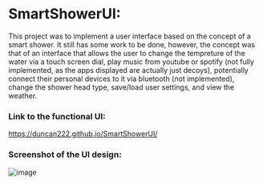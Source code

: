 # SmartShowerUI: 
This project was to implement a user interface based on the concept of a smart shower. It still has some work to be done, however, the concept was that of an interface that allows the user to change the tempreture of the water via a touch screen dial, play music from youtube or spotify (not fully implemented, as the apps displayed are actually just decoys), potentially connect their personal devices to it via bluetooth (not implemented), change the shower head type, save/load user settings, and view the weather.

### Link to the functional UI: 

https://duncan222.github.io/SmartShowerUI/

### Screenshot of the UI design: 

![image](https://github.com/duncan222/SmartShowerUI/assets/75388877/1510dda7-a7b5-4641-b6b6-0cab245a44a1)

